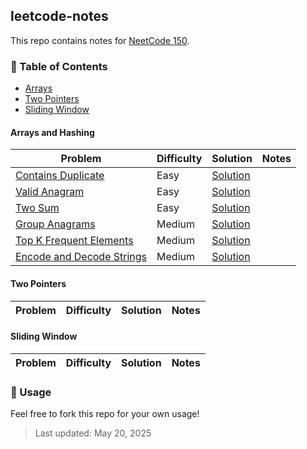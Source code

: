 ## leetcode-notes

This repo contains notes for [NeetCode 150](https://neetcode.io/practice?tab=neetcode150).

### 📁 Table of Contents

- [Arrays](#arrays-and-hashing)
- [Two Pointers](#two-pointers)
- [Sliding Window](#sliding-window)


#### Arrays and Hashing

| Problem | Difficulty | Solution | Notes |
|---------|------------|--------|-------|
| [Contains Duplicate](https://leetcode.com/problems/contains-duplicate/) | Easy | [Solution](arrays/contains.md) |  |
| [Valid Anagram](https://leetcode.com/problems/valid-anagram/) | Easy | [Solution](arrays/anagram.md) |  |
| [Two Sum](https://leetcode.com/problems/two-sum/) | Easy | [Solution](arrays/two-sum.md) | |
| [Group Anagrams](https://leetcode.com/problems/group-anagrams/) | Medium | [Solution](arrays/group-anagrams.md) | |
| [Top K Frequent Elements](https://leetcode.com/problems/top-k-frequent-elements/) | Medium | [Solution](arrays/top-k.md) | |
| [Encode and Decode Strings](https://leetcode.com/problems/encode-and-decode-strings/) | Medium | [Solution](arrays/encode-decode.md) | |



#### Two Pointers

| Problem | Difficulty | Solution | Notes |
|---------|------------|--------|-------|

#### Sliding Window

| Problem | Difficulty | Solution | Notes |
|---------|------------|--------|-------|


### 📝 Usage

Feel free to fork this repo for your own usage!


> Last updated: May 20, 2025